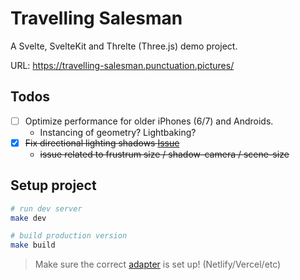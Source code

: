 # Travelling Salesman

A Svelte, SvelteKit and Threlte (Three.js) demo project.

URL: https://travelling-salesman.punctuation.pictures/

## Todos

- [ ] Optimize performance for older iPhones (6/7) and Androids.
    - Instancing of geometry? Lightbaking?
- [X] ~~Fix directional lighting shadows [Issue](https://github.com/threlte/threlte/issues/201)~~
    - ~~issue related to frustrum size / shadow-camera / scene-size~~

## Setup project

```bash
# run dev server
make dev

# build production version
make build
```

> Make sure the correct [adapter](https://kit.svelte.dev/docs/adapters) is set up! (Netlify/Vercel/etc)

